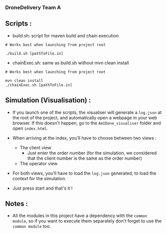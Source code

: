 ### DroneDelivery Team A

Scripts :
-

* build.sh: script for maven build and chain execution <br>
```
# Works best when launching from project root

./build.sh [pathToFile.in]
```

* chainExec.sh: same as build.sh without mvn clean install <br>
```
# Works best when launching from project root

mvn clean install
./chainExec.sh [pathToFile.in]
```

Simulation (Visualisation) :
-

* If you launch one of the scripts, the visualiser will generate a ``log.json`` at the root of the project, and automatically open a webpage in your web browser.
If this doesn't happen, go to the ``AmIDone_visualiser`` folder and open ``index.html``.

* When arriving at the index, you'll have to choose between two views :
    * The client view
        - Just enter the order number (for the simulation, we considered that the client number is the same as the order number)
    * The operator view

* For both views, you'll have to load the ``log.json`` generated, to load the context for the simulation.
* Just press start and that's it !

Notes :
-

* All the modules in this project have a dependency with the ```common module```, so if you want to execute them separately don't forget to use the ```common module``` too.